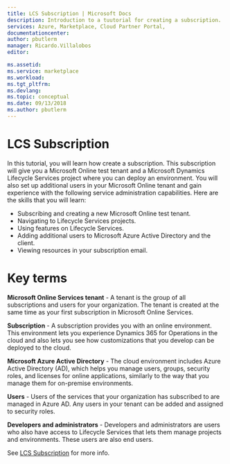 ```yaml
---
title: LCS Subscription | Microsoft Docs
description: Introduction to a tuutorial for creating a subscription.
services: Azure, Marketplace, Cloud Partner Portal, 
documentationcenter:
author: pbutlerm
manager: Ricardo.Villalobos
editor:

ms.assetid: 
ms.service: marketplace
ms.workload: 
ms.tgt_pltfrm: 
ms.devlang: 
ms.topic: conceptual
ms.date: 09/13/2018
ms.author: pbutlerm
---
```


LCS Subscription
================

In this tutorial, you will learn how create a subscription. This subscription will give you a Microsoft Online test tenant and a Microsoft Dynamics Lifecycle Services project where you can deploy an
environment. You will also set up additional users in your Microsoft Online tenant and gain experience with the following service administration capabilities. Here are the skills that you will learn:

- Subscribing and creating a new Microsoft Online test tenant.
- Navigating to Lifecycle Services projects.
- Using features on Lifecycle Services.
- Adding additional users to Microsoft Azure Active Directory and the client.
- Viewing resources in your subscription email.

Key terms
=========

**Microsoft Online Services tenant** - A tenant is the group of all subscriptions and users for your organization. The tenant is created at the same time as your first subscription in Microsoft Online Services.

**Subscription** - A subscription provides you with an online environment. This environment lets you experience Dynamics 365 for Operations in the cloud and also lets you see how customizations that
you develop can be deployed to the cloud.

**Microsoft Azure Active Directory** - The cloud environment includes Azure Active Directory (AD), which helps you manage users, groups, security roles, and licenses for online applications, similarly to the
way that you manage them for on-premise environments.

**Users** - Users of the services that your organization has subscribed to are managed in Azure AD. Any users in your tenant can be added and assigned to security roles.

**Developers and administrators** - Developers and administrators are users who also have access to Lifecycle Services that lets them manage projects and environments. These users are also end users.

See [LCS Subscription](https://docs.microsoft.com/dynamics365/operations/dev-itpro/dev-tools/sign-up-preview-subscription) for more info.
